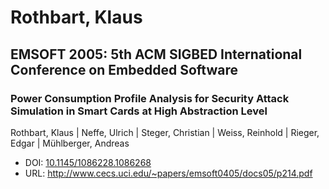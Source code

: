 # Rothbart, Klaus

## EMSOFT 2005: 5th ACM SIGBED International Conference on Embedded Software

### Power Consumption Profile Analysis for Security Attack Simulation in Smart Cards at High Abstraction Level
Rothbart, Klaus | Neffe, Ulrich | Steger, Christian | Weiss, Reinhold | Rieger, Edgar | Mühlberger, Andreas
* DOI: [10.1145/1086228.1086268](https://doi.org/10.1145/1086228.1086268)
* URL: <http://www.cecs.uci.edu/~papers/emsoft0405/docs05/p214.pdf>

